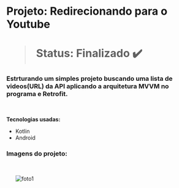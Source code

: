 <h1> Projeto: Redirecionando para o Youtube <h1> 

  > Status: Finalizado ✔️
  
  ### Estrturando um simples projeto buscando uma lista de videos(URL) da API aplicando a arquitetura MVVM no programa e Retrofit.
  
  <br>
  
  <strong>Tecnologias usadas: </strong>
   + Kotlin
   + Android 
  
  
   ### Imagens do projeto:
  
  <br>
  
&nbsp;&nbsp;&nbsp;&nbsp;&nbsp;&nbsp;![foto1](https://user-images.githubusercontent.com/79876042/148781362-786dbe84-8301-4a7f-9073-d558c51b790b.png)

